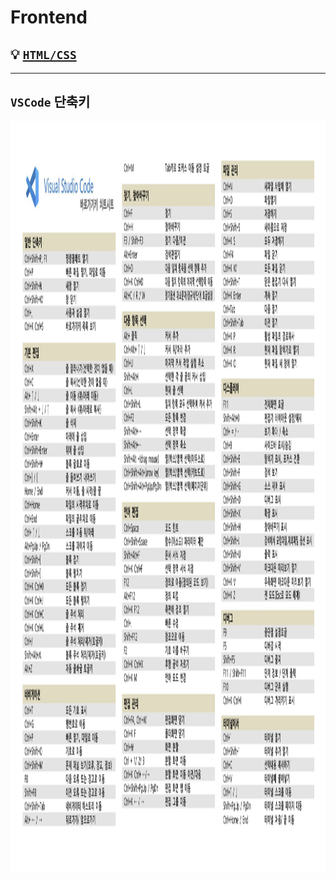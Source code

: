 # **Frontend**  

## 💡 [`HTML/CSS`](https://github.com/MyeongHyeonYoo/frontend/tree/main/HTML_CSS)

---

## **`VSCode`** 단축키 <br>

<img src="vscode_단축키.png" width="1000" height="1200">

